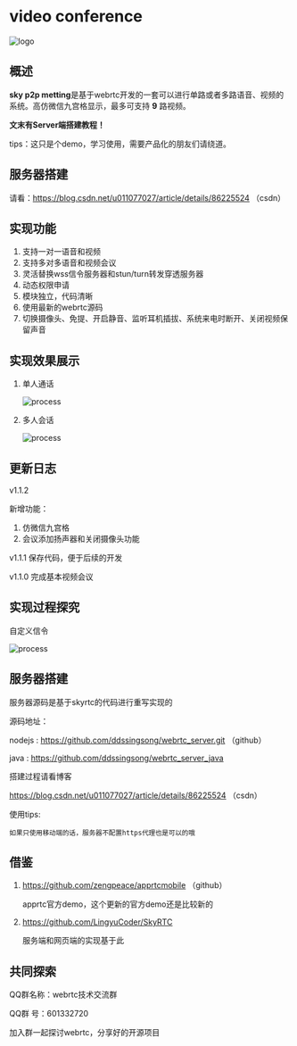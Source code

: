 # video conference
![logo](https://github.com/ddssingsong/webrtc_android/blob/master/art/logo1.png)



## 概述

**sky p2p metting**是基于webrtc开发的一套可以进行单路或者多路语音、视频的系统。高仿微信九宫格显示，最多可支持 **9** 路视频。



**文末有Server端搭建教程！**

tips：这只是个demo，学习使用，需要产品化的朋友们请绕道。

## 服务器搭建

请看：https://blog.csdn.net/u011077027/article/details/86225524  （csdn）

## 实现功能

1. 支持一对一语音和视频
2. 支持多对多语音和视频会议
3. 灵活替换wss信令服务器和stun/turn转发穿透服务器
4. 动态权限申请
5. 模块独立，代码清晰
6. 使用最新的webrtc源码
7. 切换摄像头、免提、开启静音、监听耳机插拔、系统来电时断开、关闭视频保留声音

## 实现效果展示

1. 单人通话

   ![process](https://github.com/ddssingsong/webrtc_android/blob/master/art/image3.png)



2. 多人会话

   ![process](https://github.com/ddssingsong/webrtc_android/blob/master/art/image5.jpg)



## 更新日志

v1.1.2 

 新增功能：

1. 仿微信九宫格
2. 会议添加扬声器和关闭摄像头功能

v1.1.1 保存代码，便于后续的开发

v1.1.0  完成基本视频会议



## 实现过程探究

自定义信令

![process](https://github.com/ddssingsong/webrtc_android/blob/master/art/image2.jpg)



## 服务器搭建

服务器源码是基于skyrtc的代码进行重写实现的

源码地址：

nodejs : https://github.com/ddssingsong/webrtc_server.git  （github）

java : https://github.com/ddssingsong/webrtc_server_java


搭建过程请看博客

https://blog.csdn.net/u011077027/article/details/86225524  （csdn）

使用tips:

```
如果只使用移动端的话，服务器不配置https代理也是可以的哦
```





## 借鉴

1. https://github.com/zengpeace/apprtcmobile （github）

   apprtc官方demo，这个更新的官方demo还是比较新的

2. https://github.com/LingyuCoder/SkyRTC

   服务端和网页端的实现基于此



## 共同探索

QQ群名称：webrtc技术交流群

QQ群   号：601332720

加入群一起探讨webrtc，分享好的开源项目